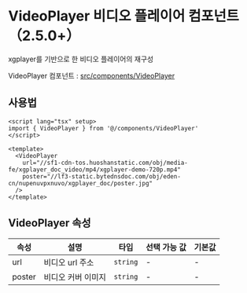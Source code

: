 # VideoPlayer 비디오 플레이어 컴포넌트（2.5.0+）

xgplayer를 기반으로 한 비디오 플레이어의 재구성

VideoPlayer 컴포넌트 : [src/components/VideoPlayer](https://github.com/web2-solution/web2-vue-framework/tree/main/src/components/VideoPlayer)


## 사용법


```vue
<script lang="tsx" setup>
import { VideoPlayer } from '@/components/VideoPlayer'
</script>

<template>
  <VideoPlayer
    url="//sf1-cdn-tos.huoshanstatic.com/obj/media-fe/xgplayer_doc_video/mp4/xgplayer-demo-720p.mp4"
    poster="//lf3-static.bytednsdoc.com/obj/eden-cn/nupenuvpxnuvo/xgplayer_doc/poster.jpg"
  />
</template>

```

## VideoPlayer 속성<span id="VideoPlayer"></span>

| 속성 | 설명 | 타입 | 선택 가능 값 | 기본값 |
| ---- | ---- | ---- | ---- | ---- |
| url | 비디오 url 주소 | `string` | - | - |
| poster | 비디오 커버 이미지 | `string` | - | - |